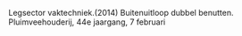 Legsector vaktechniek.(2014) Buitenuitloop dubbel benutten. Pluimveehouderij, 44e jaargang, 7 februari
